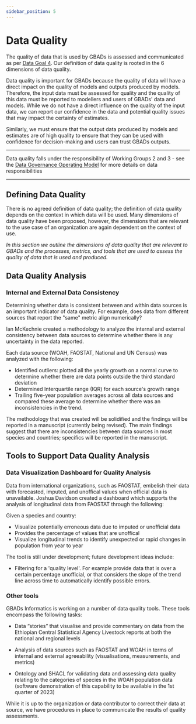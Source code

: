 ```yaml
---
sidebar_position: 5
---
```


# Data Quality 

The quality of data that is used by GBADs is assessed and communicated as per [Data Goal 4](#Data-Goal-4). Our definition of data quality is rooted in the 6 dimensions of data quality. 

Data quality is important for GBADs because the quality of data will have a direct impact on the quality of models and outputs produced by models. Therefore, the input data must be assessed for quality and the quality of this data must be reported to modellers and users of GBADs' data and models. While we do not have a direct influence on the quality of the input data, we can report our confidence in the data and potential quality issues that may impact the certainty of estimates.

Similarly, we must ensure that the output data produced by models and estimates are of high quality to ensure that they can be used with confidence for decision-making and users can trust GBADs outputs.

---

Data quality falls under the responsibility of Working Groups 2 and 3 - see the [Data Governance Operating Model](https://gbadskedoc.org/docs/Data-Governance-Handbook-for-GBADs/dataGovOperatingModel) for more details on data responsibilities 

---

## Defining Data Quality

There is no agreed definition of data quality; the definition of data quality depends on the context in which data will be used. Many dimensions of data quality have been proposed, however, the dimensions that are relevant to the use case of an organization are again dependent on the context of use. 

*In this section we outline the dimensions of data quality that are relevant to GBADs and the processes, metrics, and tools that are used to assess the quality of data that is used and produced.* 

<!-- ### Dimensions of Data Quality 

*Accuracy*

*Internal Consistency*

Internal consistency is defined as 

*External Consistency* 

External consistency is defined as  -->
## Data Quality Analysis 

### Internal and External Data Consistency 

Determining whether data is consistent between and within data sources is an important indicator of data quality. For example, does data from different sources that report the "same" metric align numerically?

Ian McKechnie created a methodology to analyze the internal and external consistency between data sources to determine whether there is any uncertainty in the data reported. 

Each data source (WOAH, FAOSTAT, National and UN Census) was analyzed with the following: 
* Identified outliers: plotted all the yearly growth on a normal curve to determine whether there are data points outside the third standard deviation
* Determined Interquartile range (IQR) for each source's growth range 
* Trailing five-year population averages across all data sources and compared these average to determine whether there was an inconsistencies in the trend. 

The methodology that was created will be solidified and the findings will be reported in a manuscript (currently being revised). The main findings suggest that there are inconsistencies between data sources in most species and countries; specifics will be reported in the manuscript.

## Tools to Support Data Quality Analysis 

### Data Visualization Dashboard for Quality Analysis 

Data from international organizations, such as FAOSTAT, embelish their data with forecasted, imputed, and unoffical values when official data is unavailable. Joshua Davidson created a dashboard which supports the analysis of longitudinal data from FAOSTAT through the following: 

Given a species and country: 

* Visualize potentially erroneous data due to imputed or unofficial data 
* Provides the percentage of values that are unoffical 
* Visualize longitudinal trends to identify unexpected or rapid changes in population from year to year 

The tool is still under development; future development ideas include: 
* Filtering for a 'quality level'. For example provide data that is over a certain percentage unofficial, or that considers the slope of the trend line across time to automatically identify possible errors. 


### Other tools 

GBADs Informatics is working on a number of data quality tools.  These tools encompass the following tasks: 

* Data “stories” that visualise and provide commentary on data from the Ethiopian Central Statistical Agency Livestock reports at both the national and regional levels 

* Analysis of data sources such as FAOSTAT and WOAH in terms of internal and external agreeability (visualisations, measurements, and metrics) 

* Ontology and SHACL for validating data and assessing data quality relating to the categories of species in the WOAH population data (software demonstration of this capability to be available in the 1st quarter of 2023) 

While it is up to the organization or data contributor to correct their data at source, we have procedures in place to communicate the results of quality assessments. 



